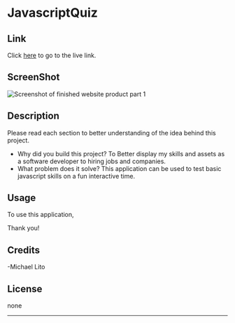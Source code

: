 # JavascriptQuiz

## Link

Click [here]() to go to the live link.

## ScreenShot

![Screenshot of finished website product part 1]()

## Description

Please read each section to better understanding of the idea behind this project.

- Why did you build this project? To Better display my skills and assets as a software developer to hiring jobs and companies.
- What problem does it solve? This application can be used to test
basic javascript skills on a fun interactive time. 

## Usage

To use this application, 

Thank you! 

## Credits

-Michael Lito

## License

none

---